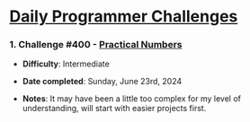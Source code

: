 # [Daily Programmer Challenges](https://www.reddit.com/r/dailyprogrammer)

### 1. Challenge #400 - [Practical Numbers](https://www.reddit.com/r/dailyprogrammer/comments/13m4bz1/20230519_challenge_400_intermediate_practical/)
- **Difficulty**: Intermediate

- **Date completed**: Sunday, June 23rd, 2024

- **Notes**: It may have been a little too complex for my level of understanding, will start with easier projects first.

